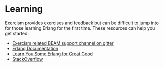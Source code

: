 # Learning

Exercism provides exercises and feedback but can be difficult to jump into for those learning Erlang for the first time. These resources can help you get started:

* [Exercism related BEAM support channel on gitter](https://gitter.im/exercism/xerlang)
* [Erlang Documentation](http://www.erlang.org/doc.html)
* [Learn You Some Erlang for Great Good](http://learnyousomeerlang.com)
* [StackOverflow](http://stackoverflow.com/)
